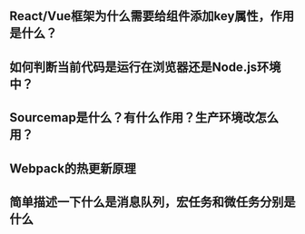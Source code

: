 ## React/Vue框架为什么需要给组件添加key属性，作用是什么？



## 如何判断当前代码是运行在浏览器还是Node.js环境中？



## Sourcemap是什么？有什么作用？生产环境改怎么用？



## Webpack的热更新原理



##  简单描述一下什么是消息队列，宏任务和微任务分别是什么



